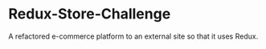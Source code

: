 # Redux-Store-Challenge
A refactored e-commerce platform to an external site so that it uses Redux.

